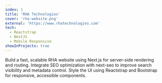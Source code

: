 ```yaml
---
index: 1
title: 'RHA Technologies'
cover: 'rha-website.png'
external: 'https://www.rhatechnologies.com'
tech:
  - Reactstrap
  - NextJS
  - Mobile Responsive
showInProjects: true
---
```

Build a fast, scalable RHA website using Next.js for server-side rendering and routing.
Integrate SEO optimization with next-seo to improve search visibility and metadata control.
Style the UI using Reactstrap and Bootstrap for responsive, accessible components.